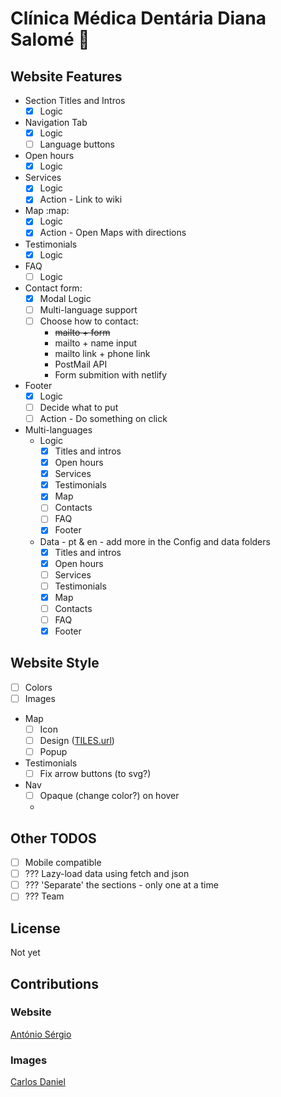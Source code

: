 # Clínica Médica Dentária Diana Salomé :tooth:

## Website Features

- Section Titles and Intros
  - [x] Logic
- Navigation Tab
  - [x] Logic
  - [ ] Language buttons
- Open hours
  - [x] Logic
- Services
  - [x] Logic
  - [x] Action - Link to wiki
- Map :map:
  - [x] Logic
  - [x] Action - Open Maps with directions
- Testimonials
  - [x] Logic
- FAQ
  - [ ] Logic
- Contact form:
  - [x] Modal Logic
  - [ ] Multi-language support
  - [ ] Choose how to contact:
    - ~~mailto + form~~
    - mailto + name input
    - mailto link + phone link
    - PostMail API
    - Form submition with netlify
- Footer
  - [x] Logic
  - [ ] Decide what to put
  - [ ] Action - Do something on click
- Multi-languages
  - Logic
    - [x] Titles and intros
    - [x] Open hours
    - [x] Services
    - [x] Testimonials
    - [x] Map
    - [ ] Contacts
    - [ ] FAQ
    - [x] Footer
  - Data - pt & en - add more in the Config and data folders
    - [x] Titles and intros
    - [x] Open hours
    - [ ] Services
    - [ ] Testimonials
    - [x] Map
    - [ ] Contacts
    - [ ] FAQ
    - [x] Footer

## Website Style

- [ ] Colors
- [ ] Images
- Map
  - [ ] Icon
  - [ ] Design ([TILES.url](https://leaflet-extras.github.io/leaflet-providers/preview/*/))
  - [ ] Popup
- Testimonials
  - [ ] Fix arrow buttons (to svg?)
- Nav
  - [ ] Opaque (change color?) on hover
  -

## Other TODOS

- [ ] Mobile compatible
- [ ] ??? Lazy-load data using fetch and json
- [ ] ??? 'Separate' the sections - only one at a time
- [ ] ??? Team

## License

Not yet

## Contributions

### Website

[António Sérgio](https://github.com/AntonioSergioDM)

### Images

[Carlos Daniel](https://)
